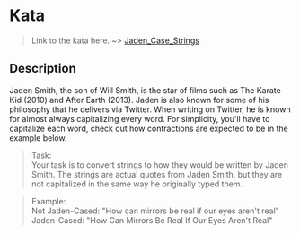 # Kata
>Link to the kata here. ~>
[Jaden_Case_Strings](https://www.codewars.com/kata/5390bac347d09b7da40006f6)

## Description

Jaden Smith, the son of Will Smith, is the star of films such as The Karate Kid (2010) and After Earth (2013). Jaden is also known for some of his philosophy that he delivers via Twitter. When writing on Twitter, he is known for almost always capitalizing every word. For simplicity, you'll have to capitalize each word, check out how contractions are expected to be in the example below.

>Task: <br/>
Your task is to convert strings to how they would be written by Jaden Smith. The strings are actual quotes from Jaden Smith, but they are not capitalized in the same way he originally typed them.

>Example: <br/>
Not Jaden-Cased: "How can mirrors be real if our eyes aren't real"
Jaden-Cased:     "How Can Mirrors Be Real If Our Eyes Aren't Real"
